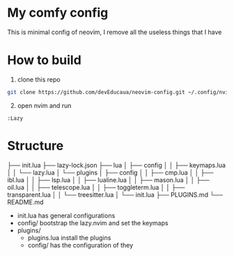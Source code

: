 # My comfy config
This is minimal config of neovim, I remove all the useless things that I have

# How to build

1. clone this repo

```bash
git clone https://github.com/devEducaua/neovim-config.git ~/.config/nvim

```

2. open nvim and run

```nvim
:Lazy
```

# Structure
├── init.lua
├── lazy-lock.json
├── lua
│   ├── config
│   │   ├── keymaps.lua
│   │   └── lazy.lua
│   └── plugins
│       ├── config
│       │   ├── cmp.lua
│       │   ├── ibl.lua
│       │   ├── lsp.lua
│       │   ├── lualine.lua
│       │   ├── mason.lua
│       │   ├── oil.lua
│       │   ├── telescope.lua
│       │   ├── toggleterm.lua
│       │   ├── transparent.lua
│       │   └── treesitter.lua
│       └── init.lua
├── PLUGINS.md
└── README.md

- init.lua has general configurations
- config/ bootstrap the lazy.nvim and set the keymaps
- plugins/
    - plugins.lua install the plugins
    - config/ has the configuration of they

